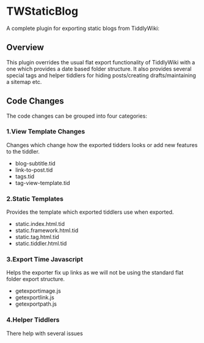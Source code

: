# TWStaticBlog	

A complete plugin for exporting static blogs from TiddlyWiki:

## Overview

This plugin overrides the usual flat export functionality of TiddlyWiki with a one which provides a date based folder structure. It also provides several special tags and helper tiddlers for hiding posts/creating drafts/maintaining a sitemap etc.


## Code Changes

The code changes can be grouped into four categories:

### 1.View Template Changes

Changes which change how the exported tidders looks or add new features to the tiddler.

+ blog-subtitle.tid 
+ link-to-post.tid
+ tags.tid
+ tag-view-template.tid

### 2.Static Templates

Provides the template which exported tiddlers use when exported. 

+ static.index.html.tid
+ static.framework.html.tid
+ static.tag.html.tid
+ static.tiddler.html.tid

### 3.Export Time Javascript

Helps the exporter fix up links as we will not be using the standard flat folder export structure.

+ getexportimage.js
+ getexportlink.js
+ getexportpath.js

### 4.Helper Tiddlers

There help with several issues

